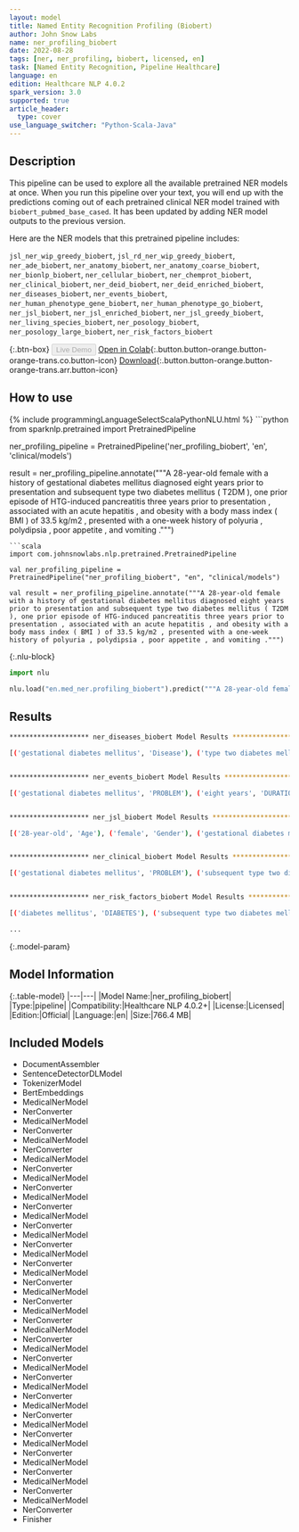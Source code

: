 ```yaml
---
layout: model
title: Named Entity Recognition Profiling (Biobert)
author: John Snow Labs
name: ner_profiling_biobert
date: 2022-08-28
tags: [ner, ner_profiling, biobert, licensed, en]
task: [Named Entity Recognition, Pipeline Healthcare]
language: en
edition: Healthcare NLP 4.0.2
spark_version: 3.0
supported: true
article_header:
  type: cover
use_language_switcher: "Python-Scala-Java"
---
```


## Description

This pipeline can be used to explore all the available pretrained NER models at once. When you run this pipeline over your text, you will end up with the predictions coming out of each pretrained clinical NER model trained with `biobert_pubmed_base_cased`. It has been updated by adding NER model outputs to the previous version.

Here are the NER models that this pretrained pipeline includes:

`jsl_ner_wip_greedy_biobert`, `jsl_rd_ner_wip_greedy_biobert`, `ner_ade_biobert`, `ner_anatomy_biobert`, `ner_anatomy_coarse_biobert`, `ner_bionlp_biobert`, `ner_cellular_biobert`, `ner_chemprot_biobert`, `ner_clinical_biobert`, `ner_deid_biobert`, `ner_deid_enriched_biobert`, `ner_diseases_biobert`, `ner_events_biobert`, `ner_human_phenotype_gene_biobert`, `ner_human_phenotype_go_biobert`, `ner_jsl_biobert`, `ner_jsl_enriched_biobert`, `ner_jsl_greedy_biobert`, `ner_living_species_biobert`, `ner_posology_biobert`, `ner_posology_large_biobert`, `ner_risk_factors_biobert`

{:.btn-box}
<button class="button button-orange" disabled>Live Demo</button>
[Open in Colab](https://colab.research.google.com/github/JohnSnowLabs/spark-nlp-workshop/blob/master/tutorials/Certification_Trainings/Healthcare/11.2.Pretrained_NER_Profiling_Pipelines.ipynb){:.button.button-orange.button-orange-trans.co.button-icon}
[Download](https://s3.amazonaws.com/auxdata.johnsnowlabs.com/clinical/models/ner_profiling_biobert_en_4.0.2_3.0_1661701458686.zip){:.button.button-orange.button-orange-trans.arr.button-icon}

## How to use



<div class="tabs-box" markdown="1">
{% include programmingLanguageSelectScalaPythonNLU.html %}
```python
from sparknlp.pretrained import PretrainedPipeline

ner_profiling_pipeline = PretrainedPipeline('ner_profiling_biobert', 'en', 'clinical/models')

result = ner_profiling_pipeline.annotate("""A 28-year-old female with a history of gestational diabetes mellitus diagnosed eight years prior to presentation and subsequent type two diabetes mellitus ( T2DM ), one prior episode of HTG-induced pancreatitis three years prior to presentation , associated with an acute hepatitis , and obesity with a body mass index ( BMI ) of 33.5 kg/m2 , presented with a one-week history of polyuria , polydipsia , poor appetite , and vomiting .""")
```
```scala
import com.johnsnowlabs.nlp.pretrained.PretrainedPipeline

val ner_profiling_pipeline = PretrainedPipeline("ner_profiling_biobert", "en", "clinical/models")

val result = ner_profiling_pipeline.annotate("""A 28-year-old female with a history of gestational diabetes mellitus diagnosed eight years prior to presentation and subsequent type two diabetes mellitus ( T2DM ), one prior episode of HTG-induced pancreatitis three years prior to presentation , associated with an acute hepatitis , and obesity with a body mass index ( BMI ) of 33.5 kg/m2 , presented with a one-week history of polyuria , polydipsia , poor appetite , and vomiting .""")
```

{:.nlu-block}
```python
import nlu

nlu.load("en.med_ner.profiling_biobert").predict("""A 28-year-old female with a history of gestational diabetes mellitus diagnosed eight years prior to presentation and subsequent type two diabetes mellitus ( T2DM ), one prior episode of HTG-induced pancreatitis three years prior to presentation , associated with an acute hepatitis , and obesity with a body mass index ( BMI ) of 33.5 kg/m2 , presented with a one-week history of polyuria , polydipsia , poor appetite , and vomiting .""")
```
</div>

## Results

```bash
******************** ner_diseases_biobert Model Results ******************** 

[('gestational diabetes mellitus', 'Disease'), ('type two diabetes mellitus', 'Disease'), ('T2DM', 'Disease'), ('HTG-induced pancreatitis', 'Disease'), ('hepatitis', 'Disease'), ('obesity', 'Disease'), ('polyuria', 'Disease'), ('polydipsia', 'Disease'), ('poor appetite', 'Disease'), ('vomiting', 'Disease')]


******************** ner_events_biobert Model Results ******************** 

[('gestational diabetes mellitus', 'PROBLEM'), ('eight years', 'DURATION'), ('presentation', 'OCCURRENCE'), ('type two diabetes mellitus ( T2DM', 'PROBLEM'), ('HTG-induced pancreatitis', 'PROBLEM'), ('three years', 'DURATION'), ('presentation', 'OCCURRENCE'), ('an acute hepatitis', 'PROBLEM'), ('obesity', 'PROBLEM'), ('a body mass index', 'TEST'), ('BMI', 'TEST'), ('presented', 'OCCURRENCE'), ('a one-week', 'DURATION'), ('polyuria', 'PROBLEM'), ('polydipsia', 'PROBLEM'), ('poor appetite', 'PROBLEM'), ('vomiting', 'PROBLEM')]


******************** ner_jsl_biobert Model Results ******************** 

[('28-year-old', 'Age'), ('female', 'Gender'), ('gestational diabetes mellitus', 'Diabetes'), ('eight years prior', 'RelativeDate'), ('type two diabetes mellitus', 'Diabetes'), ('T2DM', 'Disease_Syndrome_Disorder'), ('HTG-induced pancreatitis', 'Disease_Syndrome_Disorder'), ('three years prior', 'RelativeDate'), ('acute', 'Modifier'), ('hepatitis', 'Disease_Syndrome_Disorder'), ('obesity', 'Obesity'), ('body mass index', 'BMI'), ('BMI ) of 33.5 kg/m2', 'BMI'), ('one-week', 'Duration'), ('polyuria', 'Symptom'), ('polydipsia', 'Symptom'), ('poor appetite', 'Symptom'), ('vomiting', 'Symptom')]


******************** ner_clinical_biobert Model Results ******************** 

[('gestational diabetes mellitus', 'PROBLEM'), ('subsequent type two diabetes mellitus ( T2DM', 'PROBLEM'), ('HTG-induced pancreatitis', 'PROBLEM'), ('an acute hepatitis', 'PROBLEM'), ('obesity', 'PROBLEM'), ('a body mass index ( BMI )', 'TEST'), ('polyuria', 'PROBLEM'), ('polydipsia', 'PROBLEM'), ('poor appetite', 'PROBLEM'), ('vomiting', 'PROBLEM')]


******************** ner_risk_factors_biobert Model Results ******************** 

[('diabetes mellitus', 'DIABETES'), ('subsequent type two diabetes mellitus', 'DIABETES'), ('obesity', 'OBESE')]

...
```

{:.model-param}
## Model Information

{:.table-model}
|---|---|
|Model Name:|ner_profiling_biobert|
|Type:|pipeline|
|Compatibility:|Healthcare NLP 4.0.2+|
|License:|Licensed|
|Edition:|Official|
|Language:|en|
|Size:|766.4 MB|

## Included Models

- DocumentAssembler
- SentenceDetectorDLModel
- TokenizerModel
- BertEmbeddings
- MedicalNerModel
- NerConverter
- MedicalNerModel
- NerConverter
- MedicalNerModel
- NerConverter
- MedicalNerModel
- NerConverter
- MedicalNerModel
- NerConverter
- MedicalNerModel
- NerConverter
- MedicalNerModel
- NerConverter
- MedicalNerModel
- NerConverter
- MedicalNerModel
- NerConverter
- MedicalNerModel
- NerConverter
- MedicalNerModel
- NerConverter
- MedicalNerModel
- NerConverter
- MedicalNerModel
- NerConverter
- MedicalNerModel
- NerConverter
- MedicalNerModel
- NerConverter
- MedicalNerModel
- NerConverter
- MedicalNerModel
- NerConverter
- MedicalNerModel
- NerConverter
- MedicalNerModel
- NerConverter
- MedicalNerModel
- NerConverter
- MedicalNerModel
- NerConverter
- MedicalNerModel
- NerConverter
- Finisher